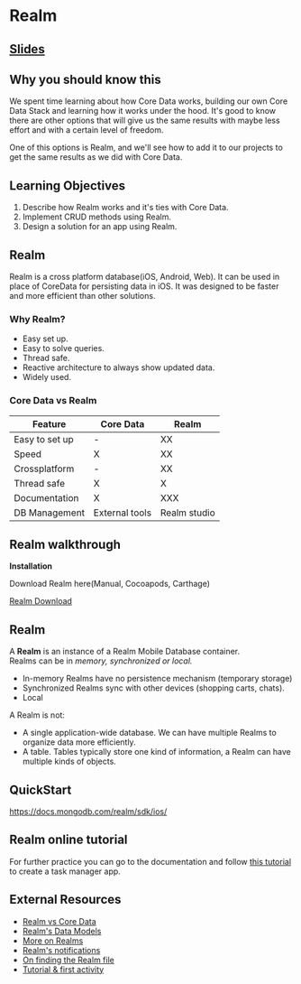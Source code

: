 <!-- Run this slideshow via the following command: -->
<!-- reveal-md README.md -w -->


<!-- .slide: class="header" -->

# Realm

## [Slides](https://make-school-courses.github.io/MOB-2.1-Local-Persistence-in-iOS/Slides/Lesson10/README.html ':ignore')

<!-- > -->

## Why you should know this

We spent time learning about how Core Data works, building our own Core Data Stack and learning how it works under the hood. It's good to know there are other options that will give us the same results with maybe less effort and with a certain level of freedom.

One of this options is Realm, and we'll see how to add it to our projects to get the same results as we did with Core Data.

<!-- > -->

## Learning Objectives

1. Describe how Realm works and it's ties with Core Data.
1. Implement CRUD methods using Realm.
1. Design a solution for an app using Realm.

<!-- > -->

## Realm

Realm is a cross platform database(iOS, Android, Web). It can be used in place of CoreData for persisting data in iOS. It was designed to be faster and more efficient than other solutions.

<!-- > -->

### Why Realm?

- Easy set up.
- Easy to solve queries.
- Thread safe.
- Reactive architecture to always show updated data.
- Widely used.

<!-- > -->

### Core Data vs Realm

| **Feature**     | **Core Data**  | **Realm**      |
| --------------- | -------------- | -------------- |
| Easy to set up  | -              | XX             |
| Speed           | X              | XX             |
| Crossplatform   | -              | XX             |
| Thread safe     | X              | X              |
| Documentation   | X              | XXX            |
| DB Management   | External tools | Realm studio   |

<!-- > -->

## Realm walkthrough

**Installation**

Download Realm here(Manual, Cocoapods, Carthage)

[Realm Download](https://realm.io/docs/swift/latest#installation)

<!-- > -->

## Realm

A **Realm** is an instance of a Realm Mobile Database container.<br>
Realms can be in *memory, synchronized or local.*

- In-memory Realms have no persistence mechanism (temporary storage)
- Synchronized Realms sync with other devices (shopping carts, chats).
- Local

<!-- > -->

A Realm is not:
- A single application-wide database. We can have multiple Realms to organize data more efficiently.
- A table. Tables typically store one kind of information, a Realm can have multiple kinds of objects.

<!-- > -->

## QuickStart

https://docs.mongodb.com/realm/sdk/ios/

<!-- > -->

## Realm online tutorial

For further practice you can go to the documentation and follow [this tutorial](https://docs.mongodb.com/realm/tutorial/ios-swift/) to create a task manager app.


## External Resources
- [Realm vs Core Data](http://www.rockersinfo.com/blog/realm-database-vs-coredata/)
- [Realm's Data Models](https://realm.io/docs/data-model)
- [More on Realms](https://realm.io/docs/swift/latest/#realms)
- [Realm's notifications](https://realm.io/docs/swift/latest/#notifications)
- [On finding the Realm file](https://stackoverflow.com/questions/28465706/how-to-find-my-realm-file)
- [Tutorial & first activity](https://rollout.io/blog/realm-database-tutorial-get-started-quickly-swift/)
